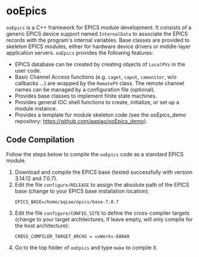 # ooEpics
`ooEpics` is a C++ framework for EPICS module development. It consists of a generic EPICS device support named `InternalData` to associate the EPICS records with the program's internal variables. Base classes are provided to skeleton EPICS modules, either for hardware device drivers or middle-layer application servers. `ooEpics` provides the following features:
- EPICS database can be created by creating objects of `LocalPVs` in the user code.
- Basic Channel Access functions (e.g. `caget`, `caput`, `camonitor`, w/o callbacks …) are wrapped by the `RemotePV` class. The remote channel names can be managed by a configuration file (optional).
- Provides base classes to implement finite state machines.
- Provides general IOC shell functions to create, initialize, or set up a module instance.
- Provides a template for module skeleton code (see the ooEpics_demo repository: https://github.com/aaqiao/ooEpics_demo).

## Code Compilation
Follow the steps below to compile the `ooEpics` code as a standard EPICS module.
1. Download and compile the EPICS base (tested successfully with version 3.14.12 and 7.0.7).
2. Edit the file `configure/RELEASE` to assign the absolute path of the EPICS base (change to your EPICS base installation location):
   ```
   EPICS_BASE=/home/aqiao/epics/base-7.0.7
   ```
3. Edit the file `configure/CONFIG_SITE` to define the cross-compiler targets (change to your target architectures, if leave empty, will only compile for the host architecture):
   ```
   CROSS_COMPILER_TARGET_ARCHS = vxWorks-68040
   ```
4. Go to the top folder of `ooEpics` and type `make` to compile it.

